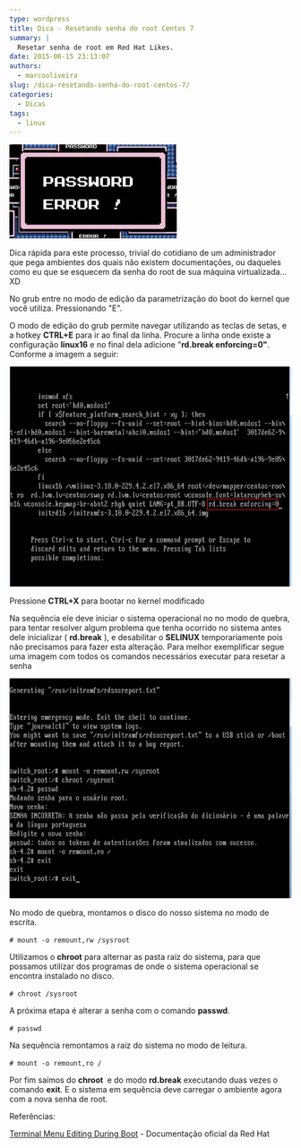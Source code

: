 ```yaml
---
type: wordpress
title: Dica - Resetando senha do root Centos 7
summary: |
  Resetar senha de root em Red Hat Likes.
date: 2015-06-15 23:13:07
authors:
  - marcooliveira
slug: /dica-resetando-senha-do-root-centos-7/
categories:
  - Dicas
tags:
  - linux
---
```


<a href="/images/wp-content/uploads/2015/06/password-error.jpg"><img class=" size-full wp-image-2673 aligncenter" src="/images/wp-content/uploads/2015/06/password-error.jpg" alt="password-error" width="299" height="168" /></a>

Dica rápida para este processo, trivial do cotidiano de um administrador que pega ambientes dos quais não existem documentações, ou daqueles como eu que se esquecem da senha do root de sua máquina virtualizada... XD

No grub entre no modo de edição da parametrização do boot do kernel que você utiliza. Pressionando "E".

O modo de edição do grub permite navegar utilizando as teclas de setas, e a hotkey <strong>CTRL+E</strong> para ir ao final da linha. Procure a linha onde existe a configuração <strong>linux16</strong> e no final dela adicione "<strong>rd.break enforcing=0"</strong>. Conforme a imagem a seguir:

<a href="/images/wp-content/uploads/2015/06/reset2.png"><img class=" size-full wp-image-2671 aligncenter" src="/images/wp-content/uploads/2015/06/reset2.png" alt="reset2" width="728" height="393" /></a>

Pressione <strong>CTRL+X</strong> para bootar no kernel modificado

Na sequência ele deve iniciar o sistema operacional no no modo de quebra, para tentar resolver algum problema que tenha ocorrido no sistema antes dele inicializar ( <strong>rd.break</strong> ), e desabilitar o <strong>SELINUX</strong> temporariamente pois não precisamos para fazer esta alteração. Para melhor exemplificar segue uma imagem com todos os comandos necessários executar para resetar a senha

<a href="/images/wp-content/uploads/2015/06/reset4.png"><img class=" size-full wp-image-2672 aligncenter" src="/images/wp-content/uploads/2015/06/reset4.png" alt="reset4" width="727" height="393" /></a>

No modo de quebra, montamos o disco do nosso sistema no modo de escrita.

<code># mount -o remount,rw /sysroot</code>

Utilizamos o <strong>chroot</strong> para alternar as pasta raíz do sistema, para que possamos utilizar dos programas de onde o sistema operacional se encontra instalado no disco.

<code># chroot /sysroot</code>

A próxima etapa é alterar a senha com o comando <strong>passwd</strong>.

<code># passwd</code>

Na sequência remontamos a raiz do sistema no modo de leitura.

<code># mount -o remount,ro /</code>

Por fim saímos do <strong>chroot </strong> e do modo <strong>rd.break</strong> executando duas vezes o comando <strong>exit</strong>. E o sistema em sequência deve carregar o ambiente agora com a nova senha de root.

Referências:

<a href="https://access.redhat.com/documentation/en-US/Red_Hat_Enterprise_Linux/7/html/System_Administrators_Guide/sec-Terminal_Menu_Editing_During_Boot.html" target="_blank">Terminal Menu Editing During Boot</a> - Documentação oficial da Red Hat

&nbsp;

